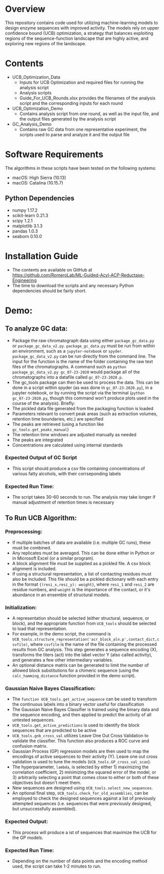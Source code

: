 # Overview
This repository contains code used for utilizing machine-learning models to design enzyme sequences with improved activity. The models rely on upper confidence bound (UCB) optimization, a strategy that balances exploiting regions of the sequence-function landscape that are highly active, and exploring new regions of the landscape.

# Contents

* UCB_Optimization_Data
  * Inputs for UCB Optimization and required files for running the analysis script
  * Analysis scripts
  * Guide_For_UCB_Rounds.xlsx provides the filenames of the analysis script and the corresponding inputs for each round
* UCB_Optimization_Demo
  * Contains analysis script from one round, as well as the input file, and the output files generated by the analysis script
* GC_Analysis_Demo
  * Contains raw GC data from one representative experiment, the scripts used to parse and analyze it and the output file

# Software Requirements
The algorithms in these scripts have been tested on the following systems:
* macOS: High Sierra (10.13)
* macOS: Catalina (10.15.7)
## Python Dependencies
* numpy 1.17.2
* scikit-learn 0.21.3
* scipy 1.2.1
* matplotlib 3.1.3
* pandas 1.0.3
* seaborn 0.10.0
# Installation Guide
* The contents are available on GitHub at https://github.com/RomeroLab/ML-Guided-Acyl-ACP-Reductase-Engineering
* The time to download the scripts and any necessary Python dependencies should be fairly short. 
# Demo:
## To analyze GC data:
* Package the raw chromatograph data using either `package_gc_data.py` or `package_gc_data_v2.py`. `package_gc_data.py` must be run from within an environment, such as a `jupyter-notebook` or `spyder`. `package_gc_data_v2.py` can be run directly from the command line. The input for the function is the name of the folder containing the raw text files of the chromatographs. A command such as `python package_gc_data_v2.py gc_07-23-2020` would package all of the chromatographs into a datafile called `gc_07-23-2020.p`.
* The gc_tools package can then be used to process the data. This can be done in a script within spyder (as was done in `gc_07-23-2020.py`), in a jupyter notebook, or by running the script via the terminal (`python gc_07-23-2020.py`, though this command won't produce plots used in the course of the analysis). Briefly:
 * The pickled data file generated from the packaging function is loaded 
 * Parameters relevant to convert peak areas (such as extraction volumes, retention time boundaries, etc.) are specified
 * The peaks are retrieved (using a function like `gc_tools.get_peaks_manual`)
 * The retention time windows are adjusted manually as needed
 * The peaks are integrated 
 * Concentrations are calculated using internal standards 
### Expected Output of GC Script
* This script should produce a csv file containing concentrations of various fatty alcohols, with their corrseponding labels

### Expected Run Time: 
* The script takes 30-60 seconds to run. The analysis may take longer if manual adjustment of retention times is necessary

## To Run UCB Algorithm:

### Preprocessing:
* If multiple batches of data are available (i.e. multiple GC runs), these must be combined.
* Any replicates must be averaged. This can be done either in Python or in Microsoft Excel (or a similar program).
* A block alignment file must be supplied as a pickled file. A csv block alignment is included. 
* If using a structural representation, a list of contacting residues must also be included. This file should be a pickled dictionary with each entry in the format `{(resi_x,resi_y): weight}`, where `resi_1` and `resi_2` are residue numbers, and `weight` is the importance of the contact, or it's abundance in an ensemble of structural models. 

### Initialization:
* A representation should be selected (either structural, sequence, or block), and the appropriate function from `UCB_tools` should be selected to load that representation. 
* For example, in the demo script, the command is `UCB_tools.structure_representation('acr_block_aln.p',contact_dict,csvfile)`, where `csvfile` is the name of the file containing the processed results from GC analysis. This step generates a sequence encoding (X), transforms the titers (act) into the label vector Y (also called activity), and generates a few other intermediary variables. 
* An optional distance matrix can be generated to limit the number of allowed block substitutions for a chimeric sequence (using the `calc_hamming_distance` function provided in the demo script).

### Gaussian Naive Bayes Classification:
* The `function UCB_tools.get_active_sequence` can be used to transform the continuous labels into a binary vector useful for classification
* The Gaussian Naive Bayes Classifier is trained using the binary data and the sequence encoding, and then applied to predict the activity of all untested sequences. 
* `UCB_tools.get_active_predictions` is used to identify the block sequences that are predicted to be active 
* `UCB_tools.gnb_cross_val` utilizes Leave One Out Cross Validation to validate the classifier. This function also produces a ROC curve and confusion matrix.
* Gaussian Process (GP) regression models are then used to map the encodings of active sequences to their activity (Y). Leave one out cross validation is used to tune the models (`UCB_tools.GP_cross_val_scan`).
* The hyperparameter, `lambda`, is selected by either 1) maximizing the correlation coefficient, 2) minimizing the squared error of the model, or 3) arbitrarily selecting a point that comes close to either or both of these objectives but doesn't meet them. 
* New sequences are designed using `UCB_tools.select_new_sequences`. 
* An optional final step, `UCB_tools.check_for_old_assemblies`, can be employed to check the designed sequences against a list of previously attempted sequences (i.e. sequences that were previously designed, but unsuccessfully assembled). 

### Expected Output: 
* This process will produce a ist of sequences that maximize the UCB for the GP models. 

### Expected Run Time: 
* Depending on the number of data points and the encoding method used, the script can take 1-2 minutes to run. 

